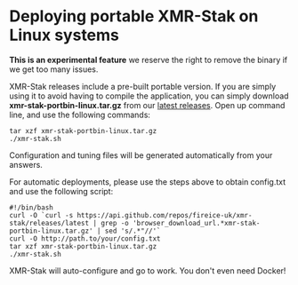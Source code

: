 # Deploying portable **XMR-Stak** on Linux systems

**This is an experimental feature** we reserve the right to remove the binary if we get too many issues.

XMR-Stak releases include a pre-built portable version. If you are simply using it to avoid having to compile the application, you can simply download **xmr-stak-portbin-linux.tar.gz** from our [latest releases](https://github.com/fireice-uk/xmr-stak/releases/latest). Open up command line, and use the following commands:

```
tar xzf xmr-stak-portbin-linux.tar.gz
./xmr-stak.sh
```

Configuration and tuning files will be generated automatically from your answers.

For automatic deployments, please use the steps above to obtain config.txt and use the following script:

```
#!/bin/bash
curl -O `curl -s https://api.github.com/repos/fireice-uk/xmr-stak/releases/latest | grep -o 'browser_download_url.*xmr-stak-portbin-linux.tar.gz' | sed 's/.*"//'`
curl -O http://path.to/your/config.txt
tar xzf xmr-stak-portbin-linux.tar.gz
./xmr-stak.sh
```

XMR-Stak will auto-configure and go to work. You don't even need Docker!


